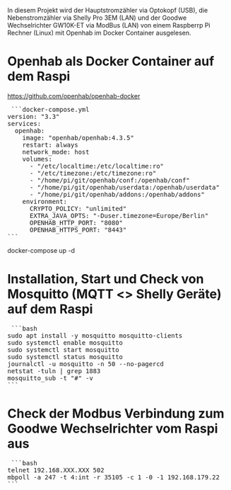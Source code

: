 In diesem Projekt wird der Hauptstromzähler via Optokopf (USB), die Nebenstromzähler via Shelly Pro 3EM (LAN) und der Goodwe Wechselrichter GW10K-ET via ModBus (LAN) von einem Raspberrp Pi Rechner (Linux) mit Openhab im Docker Container ausgelesen.

# Openhab als Docker Container auf dem Raspi
https://github.com/openhab/openhab-docker
<pre> ```docker-compose.yml
version: "3.3"
services:
  openhab:
    image: "openhab/openhab:4.3.5"
    restart: always
    network_mode: host
    volumes:
      - "/etc/localtime:/etc/localtime:ro"
      - "/etc/timezone:/etc/timezone:ro"
      - "/home/pi/git/openhab/conf:/openhab/conf"
      - "/home/pi/git/openhab/userdata:/openhab/userdata"
      - "/home/pi/git/openhab/addons:/openhab/addons"
    environment:
      CRYPTO_POLICY: "unlimited"
      EXTRA_JAVA_OPTS: "-Duser.timezone=Europe/Berlin"
      OPENHAB_HTTP_PORT: "8080"
      OPENHAB_HTTPS_PORT: "8443"
``` </pre>
docker-compose up -d

# Installation, Start und Check von Mosquitto (MQTT <> Shelly Geräte) auf dem Raspi
<pre> ```bash
sudo apt install -y mosquitto mosquitto-clients
sudo systemctl enable mosquitto
sudo systemctl start mosquitto
sudo systemctl status mosquitto
journalctl -u mosquitto -n 50 --no-pagercd 
netstat -tuln | grep 1883
mosquitto_sub -t "#" -v
``` </pre>

# Check der Modbus Verbindung zum Goodwe Wechselrichter vom Raspi aus
<pre> ```bash
telnet 192.168.XXX.XXX 502
mbpoll -a 247 -t 4:int -r 35105 -c 1 -0 -1 192.168.179.22
``` </pre>
